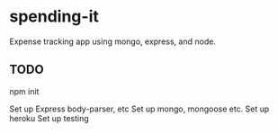 # spending-it
Expense tracking app using mongo, express, and node.


## TODO

npm init

Set up Express
    body-parser, etc
Set up mongo, mongoose etc.
Set up heroku
Set up testing



